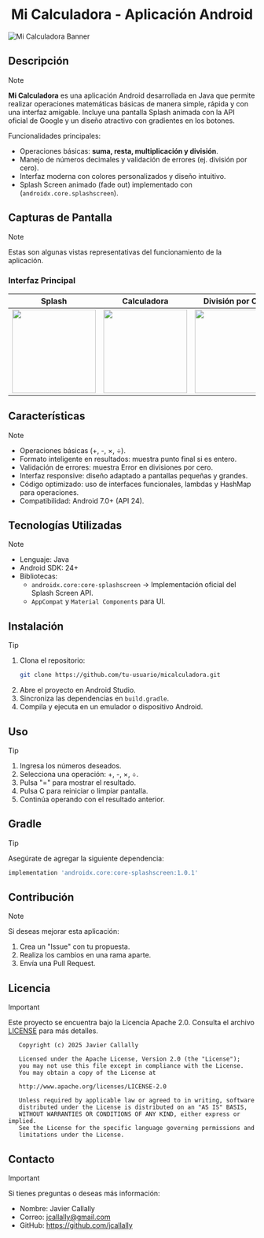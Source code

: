 <!--Título-->
<h1 align="center">Mi Calculadora - Aplicación Android</h1>

<!--Banner-->
<img src="https://i.imgur.com/zqQvdUl.png" alt="Mi Calculadora Banner">

## Descripción

>[!NOTE]
> **Mi Calculadora** es una aplicación Android desarrollada en Java que permite realizar operaciones matemáticas básicas de manera simple, rápida y con una interfaz amigable.
Incluye una pantalla Splash animada con la API oficial de Google y un diseño atractivo con gradientes en los botones.
>
>Funcionalidades principales:
>
> - Operaciones básicas: **suma, resta, multiplicación y división**.
> - Manejo de números decimales y validación de errores (ej. división por cero).
> - Interfaz moderna con colores personalizados y diseño intuitivo.
> - Splash Screen animado (fade out) implementado con (`androidx.core.splashscreen`).

## Capturas de Pantalla

>[!NOTE]
> Estas son algunas vistas representativas del funcionamiento de la aplicación.
> <br>
>
>### Interfaz Principal
>
>| Splash | Calculadora | División por Cero | Resultado |
>|--------|-------------|-------------------|-----------|
>| <img src="https://i.imgur.com/7zW47Jj.png" width="170px"> | <img src="https://i.imgur.com/eaBozjL.png" width="170px"> | <img src="https://i.imgur.com/OJ6nH31.png" width="170px"> | <img src="https://i.imgur.com/2nYhvkv.png" width="170px"> |

## Características

>[!NOTE]
> - Operaciones básicas (+, -, ×, ÷).
> - Formato inteligente en resultados: muestra punto final si es entero.
> - Validación de errores: muestra Error en divisiones por cero.
> - Interfaz responsive: diseño adaptado a pantallas pequeñas y grandes.
> - Código optimizado: uso de interfaces funcionales, lambdas y HashMap para operaciones.
> - Compatibilidad: Android 7.0+ (API 24).

## Tecnologías Utilizadas

>[!NOTE]
> - Lenguaje: Java
> - Android SDK: 24+
> - Bibliotecas:
>   - `androidx.core:core-splashscreen` → Implementación oficial del Splash Screen API.
>   - `AppCompat` y `Material Components` para UI.

## Instalación

>[!TIP]
> 1. Clona el repositorio:
>    ```bash
>    git clone https://github.com/tu-usuario/micalculadora.git
>    ```
> 2. Abre el proyecto en Android Studio.
> 3. Sincroniza las dependencias en `build.gradle`.
> 4. Compila y ejecuta en un emulador o dispositivo Android.

## Uso

>[!TIP]
> 1. Ingresa los números deseados.
> 2. Selecciona una operación: +, -, ×, ÷.
> 3. Pulsa "=" para mostrar el resultado.
> 4. Pulsa C para reiniciar o limpiar pantalla.
> 5. Continúa operando con el resultado anterior.

## Gradle

>[!TIP]
> Asegúrate de agregar la siguiente dependencia:
>
> ```gradle
> implementation 'androidx.core:core-splashscreen:1.0.1'
> ```

## Contribución

>[!NOTE]
> Si deseas mejorar esta aplicación:
> 1. Crea un "Issue" con tu propuesta.
> 2. Realiza los cambios en una rama aparte.
> 3. Envía una Pull Request.

## Licencia

>[!IMPORTANT]
> Este proyecto se encuentra bajo la Licencia Apache 2.0.
> Consulta el archivo [LICENSE](https://github.com/jcallally/android-java-app-micalculadora/blob/main/LICENSE) para más detalles.
>
> ```
>    Copyright (c) 2025 Javier Callally
>    
>    Licensed under the Apache License, Version 2.0 (the "License");
>    you may not use this file except in compliance with the License.
>    You may obtain a copy of the License at
>    
>    http://www.apache.org/licenses/LICENSE-2.0
>    
>    Unless required by applicable law or agreed to in writing, software
>    distributed under the License is distributed on an "AS IS" BASIS,
>    WITHOUT WARRANTIES OR CONDITIONS OF ANY KIND, either express or implied.
>    See the License for the specific language governing permissions and
>    limitations under the License.
> ```

## Contacto

>[!IMPORTANT]
> Si tienes preguntas o deseas más información:
>
> - Nombre: Javier Callally
> - Correo: jcallally@gmail.com
> - GitHub: https://github.com/jcallally
